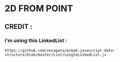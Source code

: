
# 2D FROM POINT


## CREDIT :

### i'm using this LinkedList :
```
https://github.com/zesagata/ecma6-javascript-data-structure/blob/master/List/singleLinkedList.js
```

